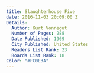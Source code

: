 ```yaml
---
title: Slaughterhouse Five
date: 2016-11-03 20:09:00 Z
Details:
  Author: Kurt Vonnegut
  Number of Pages: 288
  Date Published: 1969
  City Published: United States
  Readers List Rank: 23
  Boards List Rank: 18
Color: "#FC0E3A"
---
```


